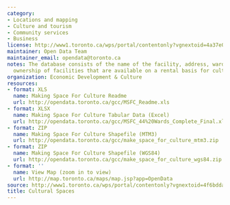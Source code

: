 ```yaml
---
category:
- Locations and mapping
- Culture and tourism
- Community services
- Business
license: http://www1.toronto.ca/wps/portal/contentonly?vgnextoid=4a37e03bb8d1e310VgnVCM10000071d60f89RCRD
maintainer: Open Data Team
maintainer_email: opendata@toronto.ca
notes: The database consists of the name of the facility, address, ward information,
  ownership of facilities that are available on a rental basis for cultural events.
organization: Economic Development & Culture
resources:
- format: XLS
  name: Making Space For Culture Readme
  url: http://opendata.toronto.ca/gcc/MSFC_Readme.xls
- format: XLSX
  name: Making Space For Culture Tabular Data (Excel)
  url: http://opendata.toronto.ca/gcc/MSFC_44%20Wards_Complete_Final.xlsx
- format: ZIP
  name: Making Space For Culture Shapefile (MTM3)
  url: http://opendata.toronto.ca/gcc/make_space_for_culture_mtm3.zip
- format: ZIP
  name: Making Space For Culture Shapefile (WGS84)
  url: http://opendata.toronto.ca/gcc/make_space_for_culture_wgs84.zip
- format: ''
  name: View Map (zoom in to view)
  url: http://map.toronto.ca/maps/map.jsp?app=OpenData
source: http://www1.toronto.ca/wps/portal/contentonly?vgnextoid=4f6bdda2f1405410VgnVCM10000071d60f89RCRD&vgnextchannel=1a66e03bb8d1e310VgnVCM10000071d60f89RCRD
title: Cultural Spaces
---
```

